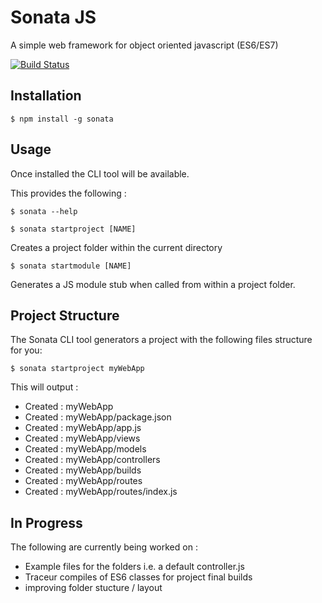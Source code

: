 Sonata JS
=========

A simple web framework for object oriented javascript (ES6/ES7)

[![Build Status](https://travis-ci.org/modernfidelity/sonata.svg?branch=master)](https://travis-ci.org/modernfidelity/sonata)

## Installation

```
$ npm install -g sonata 
```
    
## Usage

Once installed the CLI tool will be available. 

This provides the following : 

```
$ sonata --help
```


```
$ sonata startproject [NAME]
```

Creates a project folder within the current directory


```
$ sonata startmodule [NAME]
```

Generates a JS module stub when called from within a project folder. 


## Project Structure

The Sonata CLI tool generators a project with the following files structure for you: 

```
$ sonata startproject myWebApp 
```

This will output : 


 - Created : myWebApp
 - Created : myWebApp/package.json
 - Created : myWebApp/app.js
 - Created : myWebApp/views
 - Created : myWebApp/models
 - Created : myWebApp/controllers
 - Created : myWebApp/builds
 - Created : myWebApp/routes
 - Created : myWebApp/routes/index.js

## In Progress

The following are currently being worked on : 

- Example files for the folders i.e. a default controller.js
- Traceur compiles of ES6 classes for project final builds
- improving folder stucture / layout


 
 


